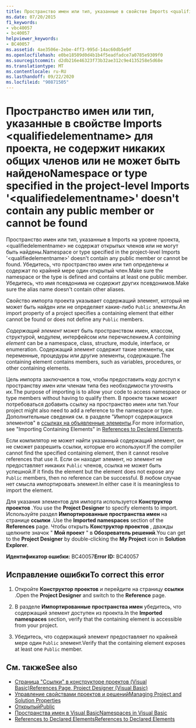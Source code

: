 ```yaml
---
title: Пространство имен или тип, указанные в свойстве Imports <qualifiedelementname> для проекта, не содержит никаких общих членов или не может быть найдено
ms.date: 07/20/2015
f1_keywords:
- vbc40057
- bc40057
helpviewer_keywords:
- BC40057
ms.assetid: 4ae3506e-2ebe-4ff3-995d-14ac60db5e9f
ms.openlocfilehash: e0be18509d0d4b1b4f5eadfadce7a0785e9309f0
ms.sourcegitcommit: d2db216e46323f73b32ae312c9e4135258e5d68e
ms.translationtype: MT
ms.contentlocale: ru-RU
ms.lasthandoff: 09/22/2020
ms.locfileid: "90871505"
---
```

# <a name="namespace-or-type-specified-in-the-project-level-imports-qualifiedelementname-doesnt-contain-any-public-member-or-cannot-be-found"></a><span data-ttu-id="a15a6-102">Пространство имен или тип, указанные в свойстве Imports \<qualifiedelementname> для проекта, не содержит никаких общих членов или не может быть найдено</span><span class="sxs-lookup"><span data-stu-id="a15a6-102">Namespace or type specified in the project-level Imports '\<qualifiedelementname>' doesn't contain any public member or cannot be found</span></span>

<span data-ttu-id="a15a6-103">Пространство имен или тип, указанные в Imports на уровне проекта, \<qualifiedelementname> не содержат открытых членов или не могут быть найдены.</span><span class="sxs-lookup"><span data-stu-id="a15a6-103">Namespace or type specified in the project-level Imports '\<qualifiedelementname>' doesn't contain any public member or cannot be found.</span></span> <span data-ttu-id="a15a6-104">Убедитесь, что пространство имен или тип определены и содержат по крайней мере один открытый член.</span><span class="sxs-lookup"><span data-stu-id="a15a6-104">Make sure the namespace or the type is defined and contains at least one public member.</span></span> <span data-ttu-id="a15a6-105">Убедитесь, что имя псевдонима не содержит других псевдонимов.</span><span class="sxs-lookup"><span data-stu-id="a15a6-105">Make sure the alias name doesn't contain other aliases.</span></span>  
  
 <span data-ttu-id="a15a6-106">Свойство импорта проекта указывает содержащий элемент, который не может быть найден или не определяет какие-либо `Public` элементы.</span><span class="sxs-lookup"><span data-stu-id="a15a6-106">An import property of a project specifies a containing element that either cannot be found or does not define any `Public` members.</span></span>  
  
 <span data-ttu-id="a15a6-107">*Содержащий элемент* может быть пространством имен, классом, структурой, модулем, интерфейсом или перечислением.</span><span class="sxs-lookup"><span data-stu-id="a15a6-107">A *containing element* can be a namespace, class, structure, module, interface, or enumeration.</span></span> <span data-ttu-id="a15a6-108">Содержащий элемент содержит такие элементы, как переменные, процедуры или другие элементы, содержащие.</span><span class="sxs-lookup"><span data-stu-id="a15a6-108">The containing element contains members, such as variables, procedures, or other containing elements.</span></span>  
  
 <span data-ttu-id="a15a6-109">Цель импорта заключается в том, чтобы предоставить коду доступ к пространству имен или членам типа без необходимости уточнять их.</span><span class="sxs-lookup"><span data-stu-id="a15a6-109">The purpose of importing is to allow your code to access namespace or type members without having to qualify them.</span></span> <span data-ttu-id="a15a6-110">В проекте также может потребоваться добавить ссылку на пространство имен или тип.</span><span class="sxs-lookup"><span data-stu-id="a15a6-110">Your project might also need to add a reference to the namespace or type.</span></span> <span data-ttu-id="a15a6-111">Дополнительные сведения см. в разделе "Импорт содержащихся элементов" в [ссылках на объявленные элементы](../../programming-guide/language-features/declared-elements/references-to-declared-elements.md).</span><span class="sxs-lookup"><span data-stu-id="a15a6-111">For more information, see "Importing Containing Elements" in [References to Declared Elements](../../programming-guide/language-features/declared-elements/references-to-declared-elements.md).</span></span>  
  
 <span data-ttu-id="a15a6-112">Если компилятор не может найти указанный содержащий элемент, он не сможет разрешить ссылки, которые его используют.</span><span class="sxs-lookup"><span data-stu-id="a15a6-112">If the compiler cannot find the specified containing element, then it cannot resolve references that use it.</span></span> <span data-ttu-id="a15a6-113">Если он находит элемент, но элемент не предоставляет никаких `Public` членов, ссылка не может быть успешной.</span><span class="sxs-lookup"><span data-stu-id="a15a6-113">If it finds the element but the element does not expose any `Public` members, then no reference can be successful.</span></span> <span data-ttu-id="a15a6-114">В любом случае нет смысла импортировать элемент.</span><span class="sxs-lookup"><span data-stu-id="a15a6-114">In either case it is meaningless to import the element.</span></span>  
  
 <span data-ttu-id="a15a6-115">Для указания элементов для импорта используется **Конструктор проектов** .</span><span class="sxs-lookup"><span data-stu-id="a15a6-115">You use the **Project Designer** to specify elements to import.</span></span> <span data-ttu-id="a15a6-116">Используйте раздел **Импортированные пространства имен** на странице **ссылки** .</span><span class="sxs-lookup"><span data-stu-id="a15a6-116">Use the **Imported namespaces** section of the **References** page.</span></span> <span data-ttu-id="a15a6-117">Чтобы открыть **Конструктор проектов** , дважды щелкните значок " **Мой проект** " в **Обозреватель решений**.</span><span class="sxs-lookup"><span data-stu-id="a15a6-117">You can get to the **Project Designer** by double-clicking the **My Project** icon in **Solution Explorer**.</span></span>  
  
 <span data-ttu-id="a15a6-118">**Идентификатор ошибки:** BC40057</span><span class="sxs-lookup"><span data-stu-id="a15a6-118">**Error ID:** BC40057</span></span>  
  
## <a name="to-correct-this-error"></a><span data-ttu-id="a15a6-119">Исправление ошибки</span><span class="sxs-lookup"><span data-stu-id="a15a6-119">To correct this error</span></span>  
  
1. <span data-ttu-id="a15a6-120">Откройте **Конструктор проектов** и перейдите на страницу **ссылки** .</span><span class="sxs-lookup"><span data-stu-id="a15a6-120">Open the **Project Designer** and switch to the **Reference** page.</span></span>  
  
2. <span data-ttu-id="a15a6-121">В разделе **Импортированные пространства имен** убедитесь, что содержащий элемент доступен из проекта.</span><span class="sxs-lookup"><span data-stu-id="a15a6-121">In the **Imported namespaces** section, verify that the containing element is accessible from your project.</span></span>  
  
3. <span data-ttu-id="a15a6-122">Убедитесь, что содержащий элемент предоставляет по крайней мере один `Public` элемент.</span><span class="sxs-lookup"><span data-stu-id="a15a6-122">Verify that the containing element exposes at least one `Public` member.</span></span>  
  
## <a name="see-also"></a><span data-ttu-id="a15a6-123">См. также</span><span class="sxs-lookup"><span data-stu-id="a15a6-123">See also</span></span>

- [<span data-ttu-id="a15a6-124">Страница "Ссылки" в конструкторе проектов (Visual Basic)</span><span class="sxs-lookup"><span data-stu-id="a15a6-124">References Page, Project Designer (Visual Basic)</span></span>](/visualstudio/ide/reference/references-page-project-designer-visual-basic)
- [<span data-ttu-id="a15a6-125">Управление свойствами проектов и решений</span><span class="sxs-lookup"><span data-stu-id="a15a6-125">Managing Project and Solution Properties</span></span>](/visualstudio/ide/managing-project-and-solution-properties)
- [<span data-ttu-id="a15a6-126">Открытый</span><span class="sxs-lookup"><span data-stu-id="a15a6-126">Public</span></span>](../modifiers/public.md)
- [<span data-ttu-id="a15a6-127">Пространства имен в Visual Basic</span><span class="sxs-lookup"><span data-stu-id="a15a6-127">Namespaces in Visual Basic</span></span>](../../programming-guide/program-structure/namespaces.md)
- [<span data-ttu-id="a15a6-128">References to Declared Elements</span><span class="sxs-lookup"><span data-stu-id="a15a6-128">References to Declared Elements</span></span>](../../programming-guide/language-features/declared-elements/references-to-declared-elements.md)
